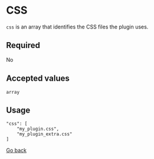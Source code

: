# CSS

`css` is an array that identifies the CSS files the plugin uses.

## Required
No

## Accepted values
`array`

## Usage
```
"css": [
	"my_plugin.css",
	"my_plugin_extra.css"
]
```

[Go back](MANIFEST.md)
